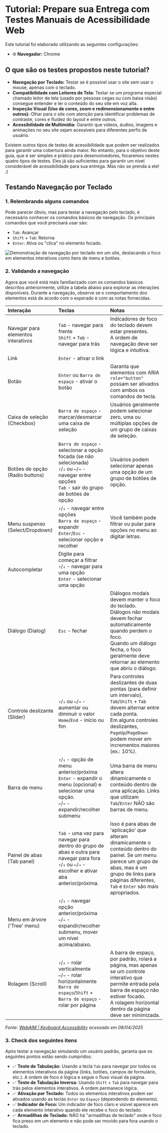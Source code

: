 # Tutorial: Prepare sua Entrega com Testes Manuais de Acessibilidade Web

Este tutorial foi elaborado utilizando as seguintes configurações:
- 🌐 **Navegador:** Chrome

## O que são os testes propostos neste tutorial?

- **Navegação por Teclado:** Testar se é possível usar o site sem usar o mouse, apenas com o teclado.
- **Compatibilidade com Leitores de Tela:** Testar se um programa especial chamado leitor de tela (usado por pessoas cegas ou com baixa visão) consegue entender e ler o conteúdo do seu site em voz alta.
- **Inspeção Visual (Uso de cores, zoom e redimensionamento e entre outros):** Olhar para o site com atenção para identificar problemas de contraste, cores e fluidez do layout e entre outros.
- **Acessibilidade de Multimídia:** Garantir que vídeos, áudios, imagens e animações no seu site sejam acessíveis para diferentes perfis de usuário.

Existem outros tipos de testes de acessibilidade que podem ser realizados para garantir uma cobertura ainda maior. No entanto, para o objetivo deste guia, que é ser simples e prático para desenvolvedores, focaremos nestes quatro tipos de testes. Eles já são suficientes para garantir um nível considerável de acessibilidade para sua entrega. Mas não se prenda a ele! ;)

## Testando Navegação por Teclado

### 1. Relembrando alguns comandos

Pode parecer óbvio, mas para testar a navegação pelo teclado, é necessário conhecer os comandos básicos de navegação. Os principais comandos que você precisará usar são:

- `Tab`: Avançar
- `Shift` + `Tab`: Retorna
- `Enter`: Ativa ou "clica" no elemento focado.


![Demonstração de navegação por teclado em um site, destacando o foco em elementos interativos como itens de menu e botões.](../../assets/teste_navegacao_teclado.gif)


### 2. Validando a navegação

Agora que você está mais familiarizado com os comandos básicos descritos anteriormente, utilize a tabela abaixo para explorar as interações disponíveis. Durante a navegação, observe se o comportamento dos elementos está de acordo com o esperado e com as notas fornecidas.

| Interação                        | Teclas                                                                 | Notas                                                                                                                                                                                                                                   |
| :------------------------------- | :--------------------------------------------------------------------- | :-------------------------------------------------------------------------------------------------------------------------------------------------------------------------------------------------------------------------------------- |
| Navegar para elementos interativos | `Tab` - navegar para frente <br> `Shift` + `Tab` - navegar para trás | Indicadores de foco do teclado devem estar presentes. <br> A ordem de navegação deve ser lógica e intuitiva.                                                                                                                              |
| Link                             | `Enter` - ativar o link                                                |                                                                                                                                                                                                                                         |
| Botão                            | `Enter` ou `Barra de espaço` - ativar o botão                          | Garanta que elementos com ARIA `role="button"` possam ser ativados com ambos os comandos de tecla.                                                                                                                                  |
| Caixa de seleção (Checkbox)      | `Barra de espaço` - marcar/desmarcar uma caixa de seleção              | Usuários geralmente podem selecionar zero, uma ou múltiplas opções de um grupo de caixas de seleção.                                                                                                                                  |
| Botões de opção (Radio buttons)  | `Barra de espaço` - selecionar a opção focada (se não selecionada) <br> `↑`/`↓` ou `←`/`→` - navegar entre opções <br> `Tab` - sair do grupo de botões de opção | Usuários podem selecionar apenas uma opção de um grupo de botões de opção.                                                                                                                                                           |
| Menu suspenso (Select/Dropdown)  | `↑`/`↓` - navegar entre opções <br> `Barra de espaço` - expandir <br> `Enter`/`Esc` - selecionar opção e recolher | Você também pode filtrar ou pular para opções no menu ao digitar letras.                                                                                                                              |
| Autocompletar                    | Digite para começar a filtrar <br> `↑`/`↓` - navegar para uma opção <br> `Enter` - selecionar uma opção |                                                                                                                                                                                                                                         |
| Diálogo (Dialog)                 | `Esc` - fechar                                                         | Diálogos modais devem manter o foco do teclado. <br> Diálogos não modais devem fechar automaticamente quando perdem o foco. <br> Quando um diálogo fecha, o foco geralmente deve retornar ao elemento que abriu o diálogo.                 |
| Controle deslizante (Slider)     | `↑`/`↓` ou `←`/`→` - aumentar ou diminuir o valor <br> `Home`/`End` - início ou fim | Para controles deslizantes de duas pontas (para definir um intervalo), `Tab`/`Shift` + `Tab` devem alternar entre cada ponta. <br> Em alguns controles deslizantes, `PageUp`/`PageDown` podem mover em incrementos maiores (ex.: 10%). |
| Barra de menu                    | `↑`/`↓` - opção de menu anterior/próxima <br> `Enter` - expandir o menu (opcional) e selecionar uma opção. <br> `←`/`→` - expandir/recolher submenu | Uma barra de menu altera dinamicamente o conteúdo dentro de uma aplicação. Links que utilizam `Tab`/`Enter` NÃO são barras de menu.                                                                                                  |
| Painel de abas (Tab panel)       | `Tab` - uma vez para navegar para dentro do grupo de abas e outra para navegar para fora <br> `↑`/`↓` ou `←`/`→` - escolher e ativar aba anterior/próxima. | Isso é para abas de 'aplicação' que alteram dinamicamente o conteúdo dentro do painel. Se um menu parece um grupo de abas, mas é um grupo de links para páginas diferentes, `Tab` e `Enter` são mais apropriados.                    |
| Menu em árvore ('Tree' menu)     | `↑`/`↓` - navegar opção anterior/próxima <br> `←`/`→` - expandir/recolher submenu, mover um nível acima/abaixo. |                                                                                                                                                                                                                                         |
| Rolagem (Scroll)                 | `↑`/`↓` - rolar verticalmente <br> `←`/`→` - rolar horizontalmente <br> `Barra de espaço`/`Shift` + `Barra de espaço` - rolar por página | A barra de espaço, por padrão, rolará a página, mas apenas se um controle interativo que permite entrada pela barra de espaço não estiver focado. <br> A rolagem horizontal dentro da página deve ser minimizada.                       |

_Fonte: [WebAIM | Keyboard Accessibility](https://webaim.org/techniques/keyboard/) acessado em 08/04/2025_

### 3. Check dos seguintes itens

Após testar a navegação simulando um usuário padrão, garanta que os seguintes pontos estão sendo cumpridos:

- ✅ **Teste de Tabulação:** Usando a tecla `Tab` para navegar por todos os elementos interativos da página (links, botões, campos de formulário, etc.). A ordem de foco é lógica e segue o fluxo visual da página.
- ✅ **Teste de Tabulação Inversa:** Usando `Shift` + `Tab` para navegar para trás pelos elementos interativos. A ordem permanece lógica.
- ✅ **Ativação por Teclado:** Todos os elementos interativos podem ser ativados usando as teclas `Enter` ou `Espaço` (dependendo do elemento).
- ✅ **Indicador de Foco:** Um indicador de foco claro e visível aparece em cada elemento interativo quando ele recebe o foco do teclado.
- ✅ **Armadilhas de Teclado:** NÃO há "armadilhas de teclado" onde o foco fica preso em um elemento e não pode ser movido para fora usando o teclado.

